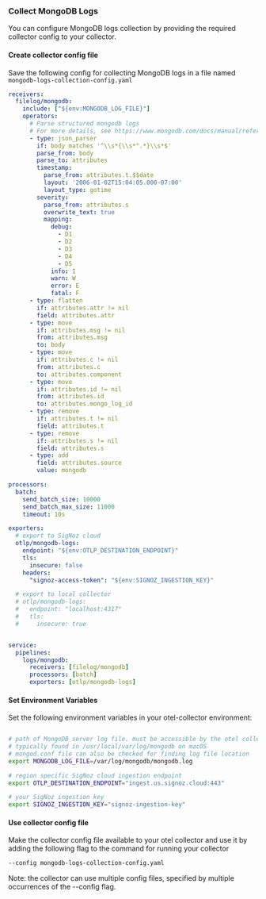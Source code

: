 ### Collect MongoDB Logs

You can configure MongoDB logs collection by providing the required collector config to your collector.

#### Create collector config file

Save the following config for collecting MongoDB logs in a file named `mongodb-logs-collection-config.yaml`

```yaml
receivers:
  filelog/mongodb:
    include: ["${env:MONGODB_LOG_FILE}"]
    operators:
      # Parse structured mongodb logs
      # For more details, see https://www.mongodb.com/docs/manual/reference/log-messages/#structured-logging
      - type: json_parser
        if: body matches '^\\s*{\\s*".*}\\s*$'
        parse_from: body
        parse_to: attributes
        timestamp:
          parse_from: attributes.t.$$date
          layout: '2006-01-02T15:04:05.000-07:00'
          layout_type: gotime
        severity:
          parse_from: attributes.s
          overwrite_text: true
          mapping:
            debug:
              - D1
              - D2
              - D3
              - D4
              - D5
            info: I
            warn: W
            error: E
            fatal: F
      - type: flatten
        if: attributes.attr != nil
        field: attributes.attr
      - type: move
        if: attributes.msg != nil
        from: attributes.msg
        to: body
      - type: move
        if: attributes.c != nil
        from: attributes.c
        to: attributes.component
      - type: move
        if: attributes.id != nil
        from: attributes.id
        to: attributes.mongo_log_id
      - type: remove
        if: attributes.t != nil
        field: attributes.t
      - type: remove
        if: attributes.s != nil
        field: attributes.s
      - type: add
        field: attributes.source
        value: mongodb

processors:
  batch:
    send_batch_size: 10000
    send_batch_max_size: 11000
    timeout: 10s

exporters:
  # export to SigNoz cloud
  otlp/mongodb-logs:
    endpoint: "${env:OTLP_DESTINATION_ENDPOINT}"
    tls:
      insecure: false
    headers:
      "signoz-access-token": "${env:SIGNOZ_INGESTION_KEY}"

  # export to local collector
  # otlp/mongodb-logs:
  #   endpoint: "localhost:4317"
  #   tls:
  #     insecure: true


service:
  pipelines:
    logs/mongodb:
      receivers: [filelog/mongodb]
      processors: [batch]
      exporters: [otlp/mongodb-logs]
```

#### Set Environment Variables

Set the following environment variables in your otel-collector environment:

```bash

# path of MongoDB server log file. must be accessible by the otel collector
# typically found in /usr/local/var/log/mongodb on macOS
# mongod.conf file can also be checked for finding log file location
export MONGODB_LOG_FILE=/var/log/mongodb/mongodb.log

# region specific SigNoz cloud ingestion endpoint
export OTLP_DESTINATION_ENDPOINT="ingest.us.signoz.cloud:443"

# your SigNoz ingestion key
export SIGNOZ_INGESTION_KEY="signoz-ingestion-key"

```

#### Use collector config file

Make the collector config file available to your otel collector and use it by adding the following flag to the command for running your collector  
```bash
--config mongodb-logs-collection-config.yaml
```  
Note: the collector can use multiple config files, specified by multiple occurrences of the --config flag.

